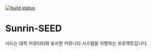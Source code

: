[![build status](https://gitlab.com/nerogit/sunrin-seed/badges/master/build.svg)](https://gitlab.com/nerogit/sunrin-seed/commits/master)
# Sunrin-SEED
시드는 대학 커뮤티티와 유사한 커뮤니티 시스템을 지향하는 프로젝트입니다.
